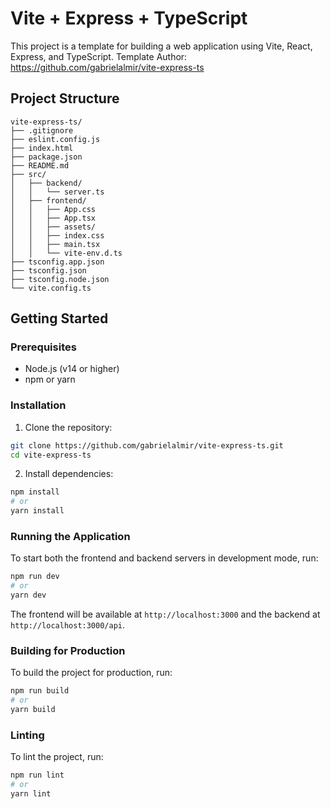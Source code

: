 # Vite + Express + TypeScript

This project is a template for building a web application using Vite, React, Express, and TypeScript.
Template Author: https://github.com/gabrielalmir/vite-express-ts 

## Project Structure

```
vite-express-ts/
├── .gitignore
├── eslint.config.js
├── index.html
├── package.json
├── README.md
├── src/
│   ├── backend/
│   │   └── server.ts
│   ├── frontend/
│   │   ├── App.css
│   │   ├── App.tsx
│   │   ├── assets/
│   │   ├── index.css
│   │   ├── main.tsx
│   │   └── vite-env.d.ts
├── tsconfig.app.json
├── tsconfig.json
├── tsconfig.node.json
└── vite.config.ts
```

## Getting Started

### Prerequisites

- Node.js (v14 or higher)
- npm or yarn

### Installation

1. Clone the repository:
  ```sh
  git clone https://github.com/gabrielalmir/vite-express-ts.git
  cd vite-express-ts
  ```

2. Install dependencies:
  ```sh
  npm install
  # or
  yarn install
  ```

### Running the Application

To start both the frontend and backend servers in development mode, run:
```sh
npm run dev
# or
yarn dev
```

The frontend will be available at `http://localhost:3000` and the backend at `http://localhost:3000/api`.

### Building for Production

To build the project for production, run:
```sh
npm run build
# or
yarn build
```

### Linting

To lint the project, run:
```sh
npm run lint
# or
yarn lint
```
